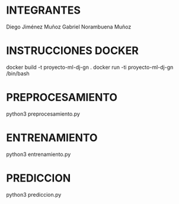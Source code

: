 # INTEGRANTES
Diego Jiménez Muñoz
Gabriel Norambuena Muñoz

# INSTRUCCIONES DOCKER
docker build -t proyecto-ml-dj-gn .
docker run -ti proyecto-ml-dj-gn /bin/bash

# PREPROCESAMIENTO
python3 preprocesamiento.py

# ENTRENAMIENTO
python3 entrenamiento.py

# PREDICCION
python3 prediccion.py